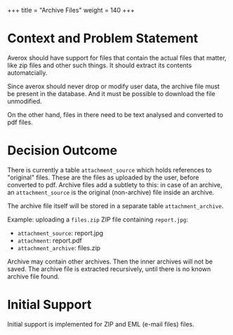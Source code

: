 +++
title = "Archive Files"
weight = 140
+++


# Context and Problem Statement

Averox should have support for files that contain the actual files
that matter, like zip files and other such things. It should extract
its contents automatcially.

Since averox should never drop or modify user data, the archive file
must be present in the database. And it must be possible to download
the file unmodified.

On the other hand, files in there need to be text analysed and
converted to pdf files.

# Decision Outcome

There is currently a table `attachment_source` which holds references
to "original" files. These are the files as uploaded by the user,
before converted to pdf. Archive files add a subtlety to this: in case
of an archive, an `attachment_source` is the original (non-archive)
file inside an archive.

The archive file itself will be stored in a separate table `attachment_archive`.

Example: uploading a `files.zip` ZIP file containing `report.jpg`:

- `attachment_source`: report.jpg
- `attachment`: report.pdf
- `attachment_archive`: files.zip

Archive may contain other archives. Then the inner archives will not
be saved. The archive file is extracted recursively, until there is no
known archive file found.

# Initial Support

Initial support is implemented for ZIP and EML (e-mail files) files.
